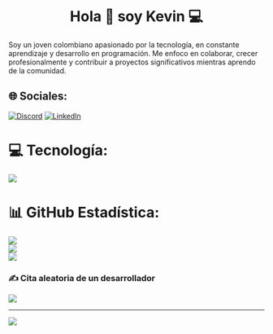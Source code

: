 <h1 align="center">Hola 👋 soy Kevin 💻</h1>
Soy un joven colombiano apasionado por la tecnología, en constante aprendizaje y desarrollo en programación. Me enfoco en colaborar, crecer profesionalmente y contribuir a proyectos significativos mientras aprendo de la comunidad.


## 🌐 Sociales:
[![Discord](https://img.shields.io/badge/Discord-7289DA?style=for-the-badge&logo=discord&logoColor=white)](https://discordapp.com/users/385181387491246080)  [![LinkedIn](https://img.shields.io/badge/LinkedIn-0077B5?style=for-the-badge&logo=linkedin&logoColor=white)](https://www.linkedin.com/in/kevin-villegas-666bb61ab/)

# 💻 Tecnología:
<p align="left">
  <a href="https://skillicons.dev">
    <img src="https://skillicons.dev/icons?i=angular,cs,astro,php,bootstrap,docker,dotnet,css,html,js,express,mysql,postgres,mongodb,netlify,nestjs,git,github,postman,vscode,visualstudio,react,prisma,vite,&perline=12" />
  </a>
</p>

# 📊 GitHub Estadística:
![](https://github-readme-stats.vercel.app/api?username=DaR3k6&theme=radical&hide_border=false&include_all_commits=true&count_private=true)<br/>
![](https://github-readme-streak-stats.herokuapp.com/?user=DaR3k6&theme=radical&hide_border=false)<br/>
![](https://github-readme-stats.vercel.app/api/top-langs/?username=DaR3k6&theme=radical&hide_border=false&include_all_commits=true&count_private=true&layout=compact)

### ✍️ Cita aleatoria de un desarrollador
![](https://quotes-github-readme.vercel.app/api?type=horizontal&theme=radical)

---
[![](https://visitcount.itsvg.in/api?id=DaR3k6&icon=0&color=0)](https://visitcount.itsvg.in)

<!-- Proudly created with GPRM ( https://gprm.itsvg.in ) -->

